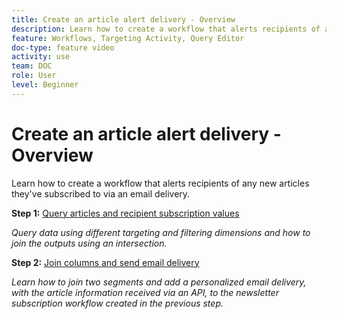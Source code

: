 ```yaml
---
title: Create an article alert delivery - Overview
description: Learn how to create a workflow that alerts recipients of any new articles they've subscribed to via an email delivery.
feature: Workflows, Targeting Activity, Query Editor
doc-type: feature video
activity: use
team: DOC
role: User
level: Beginner
---
```

# Create an article alert delivery - Overview

Learn how to create a workflow that alerts recipients of any new articles they've subscribed to via an email delivery.

**Step 1:** [Query articles and recipient subscription values](/help/tutorial-use-soap-apis/query-articles-and-recipient-subscription-values.md)

*Query data using different targeting and filtering dimensions and how to join the outputs using an intersection.*

**Step 2:** [Join columns and send email delivery](/help/tutorial-use-soap-apis/join-columns-and-send-automated-email-delivery.md)

*Learn how to join two segments and add a personalized email delivery,  with the article information received via an API, to the newsletter subscription workflow created in the previous step.*
